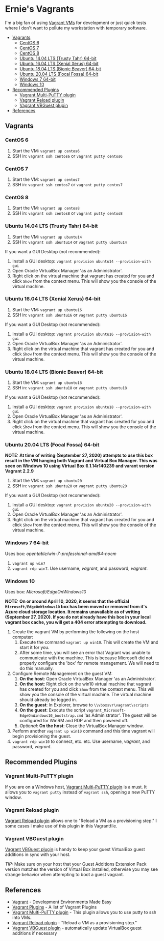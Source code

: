 # Ernie's Vagrants

I'm a big fan of using [Vagrant VMs](https://www.vagrantup.com/) for development or just quick tests where I don't want to pollute my workstation with temporary software.

<!-- toc -->

- [Vagrants](#vagrants)
  * [CentOS 6](#centos-6)
  * [CentOS 7](#centos-7)
  * [CentOS 8](#centos-8)
  * [Ubuntu 14.04 LTS (Trusty Tahr) 64-bit](#ubuntu-1404-lts-trusty-tahr-64-bit)
  * [Ubuntu 16.04 LTS (Xenial Xerus) 64-bit](#ubuntu-1604-lts-xenial-xerus-64-bit)
  * [Ubuntu 18.04 LTS (Bionic Beaver) 64-bit](#ubuntu-1804-lts-bionic-beaver-64-bit)
  * [Ubuntu 20.04 LTS (Focal Fossa) 64-bit](#ubuntu-2004-lts-focal-fossa-64-bit)
  * [Windows 7 64-bit](#windows-7-64-bit)
  * [Windows 10](#windows-10)
- [Recommended Plugins](#recommended-plugins)
  * [Vagrant Multi-PuTTY plugin](#vagrant-multi-putty-plugin)
  * [Vagrant Reload plugin](#vagrant-reload-plugin)
  * [Vagrant VBGuest plugin](#vagrant-vbguest-plugin)
- [References](#references)

<!-- tocstop -->

## Vagrants

### CentOS 6

1. Start the VM: `vagrant up centos6`
1. SSH in: `vagrant ssh centos6` or `vagrant putty centos6`

### CentOS 7

1. Start the VM: `vagrant up centos7`
1. SSH in: `vagrant ssh centos7` or `vagrant putty centos7`

### CentOS 8

1. Start the VM: `vagrant up centos8`
1. SSH in: `vagrant ssh centos8` or `vagrant putty centos8`

### Ubuntu 14.04 LTS (Trusty Tahr) 64-bit

1. Start the VM: `vagrant up ubuntu14`
1. SSH in: `vagrant ssh ubuntu14` or `vagrant putty ubuntu14`

If you want a GUI Desktop (not recommended):
1. Install a GUI desktop: `vagrant provision ubuntu14 --provision-with gui`
1. Open Oracle VirtualBox Manager 'as an Administrator'.
1. Right click on the virtual machine that vagrant has created for you and click `Show` from the context menu. This will show you the console of the virtual machine.

### Ubuntu 16.04 LTS (Xenial Xerus) 64-bit

1. Start the VM: `vagrant up ubuntu16`
1. SSH in: `vagrant ssh ubuntu16` or `vagrant putty ubuntu16`

If you want a GUI Desktop (not recommended):
1. Install a GUI desktop: `vagrant provision ubuntu16 --provision-with gui`
1. Open Oracle VirtualBox Manager 'as an Administrator'.
1. Right click on the virtual machine that vagrant has created for you and click `Show` from the context menu. This will show you the console of the virtual machine.

### Ubuntu 18.04 LTS (Bionic Beaver) 64-bit

1. Start the VM: `vagrant up ubuntu18`
1. SSH in: `vagrant ssh ubuntu18` or `vagrant putty ubuntu18`

If you want a GUI Desktop (not recommended):
1. Install a GUI desktop: `vagrant provision ubuntu18 --provision-with gui`
1. Open Oracle VirtualBox Manager 'as an Administrator'.
1. Right click on the virtual machine that vagrant has created for you and click `Show` from the context menu. This will show you the console of the virtual machine.

### Ubuntu 20.04 LTS (Focal Fossa) 64-bit

**NOTE: At time of writing (September 27, 2020) attempts to use this box result in the VM hanging both Vagrant and Virtual Box Manager. This was seen on Windows 10 using Virtual Box 6.1.14r140239 and varant version Vagrant 2.2.9**

1. Start the VM: `vagrant up ubuntu20`
1. SSH in: `vagrant ssh ubuntu20` or `vagrant putty ubuntu20`

If you want a GUI Desktop (not recommended):
1. Install a GUI desktop: `vagrant provision ubuntu20 --provision-with gui`
1. Open Oracle VirtualBox Manager 'as an Administrator'.
1. Right click on the virtual machine that vagrant has created for you and click `Show` from the context menu. This will show you the console of the virtual machine.

### Windows 7 64-bit

Uses box: *opentable/win-7-professional-amd64-nocm*

1. `vagrant up win7`
1. `vagrant rdp win7`. Use username, *vagrant*, and password, *vagrant*.

### Windows 10

Uses box: *Microsoft/EdgeOnWindows10*

**NOTE: On or around April 10, 2020, it seems that the official `Microsoft/EdgeOnWindows10` box has been moved or removed from it's Azure cloud storage location. It remains unavailable as of writing (September 27, 2020). If you do not already have this box in your local vagrant box cache, you will get a 404 error attempting to download.**

1. Create the vagrant VM by performing the following on the host computer:
    1. Execute the command `vagrant up win10`. This will create the VM and start it for you.
    1. After some time, you will see an error that Vagrant was unable to communicate with the machine. This is because Microsoft did not properly configure the 'box' for remote management. We will need to do this manually.
1. Configure Remote Management on the guest VM:
    1. **On the host**: Open Oracle VirtualBox Manager 'as an Administrator'.
    1. **On the host**: Right click on the win10 virtual machine that vagrant has created for you and click `Show` from the context menu. This will show you the console of the virtual machine. The virtual machine should already be logged in.
    1. **On the guest**: In Explorer, browse to `\\vboxsvr\vagrant\scripts`
    1. **On the guest**: Execute the script `vagrant_Microsoft-EdgeOnWindows10_bootstrap.cmd` 'as Administrator'. The guest will be configured for WinRM and RDP and then powered off.
    1. *Optional:* **On the host**: Close the VirtualBox Manager window.
1. Perform another `vagrant up win10` command and this time vagrant will begin provisioning the guest.
1. `vagrant rdp win10` to connect, etc. etc. Use username, *vagrant*, and password, *vagrant*.

## Recommended Plugins

### Vagrant Multi-PuTTY plugin

If you are on a Windows host, [Vagrant Multi-PuTTY plugin](https://github.com/nickryand/vagrant-multi-putty) is a must. It allows you to `vagrant putty` instead of `vagrant ssh`, opening a new PuTTY window.

### Vagrant Reload plugin

[Vagrant Reload plugin](https://github.com/aidanns/vagrant-reload) allows one to "Reload a VM as a provisioning step." I some cases I make use of this plugin in this Vagrantfile.

### Vagrant VBGuest plugin

[Vagrant VBGuest plugin](https://github.com/dotless-de/vagrant-vbguest) is handy to keep your guest VirtualBox guest additions in sync with your host.

*TIP:* Make sure on your host that your Guest Additions Extension Pack version matches the version of Virtual Box installed, otherwise you may see strange behavior when attempting to boot a guest vagrant.

## References

- [Vagrant](https://www.vagrantup.com/) - Development Environments Made Easy
- [Vagrant Plugins](https://github.com/hashicorp/vagrant/wiki/Available-Vagrant-Plugins) - A list of Vagrant Plugins
- [Vagrant Multi-PuTTY plugin](https://github.com/nickryand/vagrant-multi-putty) - This plugin allows you to use putty to ssh into VMs.
- [Vagrant Reload plugin](https://github.com/aidanns/vagrant-reload) - "Reload a VM as a provisioning step."
- [Vagrant VBGuest plugin](https://github.com/dotless-de/vagrant-vbguest) - automatically update VirtualBox guest additions if necessary
